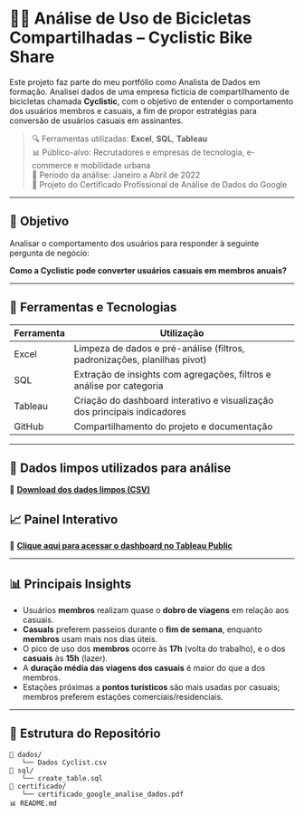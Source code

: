 
# 🚴‍♂️ Análise de Uso de Bicicletas Compartilhadas – Cyclistic Bike Share

Este projeto faz parte do meu portfólio como Analista de Dados em formação. Analisei dados de uma empresa fictícia de compartilhamento de bicicletas chamada **Cyclistic**, com o objetivo de entender o comportamento dos usuários membros e casuais, a fim de propor estratégias para conversão de usuários casuais em assinantes.

> 🔍 Ferramentas utilizadas: **Excel**, **SQL**, **Tableau**  
> 📊 Público-alvo: Recrutadores e empresas de tecnologia, e-commerce e mobilidade urbana  
> 📅 Período da análise: Janeiro a Abril de 2022  
> 📌 Projeto do Certificado Profissional de Análise de Dados do Google

---

## 📌 Objetivo

Analisar o comportamento dos usuários para responder à seguinte pergunta de negócio:

**Como a Cyclistic pode converter usuários casuais em membros anuais?**

---

## 🧰 Ferramentas e Tecnologias

| Ferramenta   | Utilização                                                                 |
|--------------|-----------------------------------------------------------------------------|
| Excel        | Limpeza de dados e pré-análise (filtros, padronizações, planilhas pivot)   |
| SQL          | Extração de insights com agregações, filtros e análise por categoria        |
| Tableau      | Criação do dashboard interativo e visualização dos principais indicadores   |
| GitHub       | Compartilhamento do projeto e documentação                                 |

---
## 📂 Dados limpos utilizados para análise
🔗 **[Download dos dados limpos (CSV)](https://drive.google.com/file/d/1IPXHfOj53xwUlD38H1gkHmPYneiXuC9z/view?usp=drive_link)**


## 📈 Painel Interativo

🔗 **[Clique aqui para acessar o dashboard no Tableau Public](https://public.tableau.com/views/DadosBikeCyclist/AnlisedeUsodeBicicletas-CyclisticBikeShare?:language=pt-BR&:sid=&:redirect=auth&:display_count=n&:origin=viz_share_link)**

---

## 📊 Principais Insights

- Usuários **membros** realizam quase o **dobro de viagens** em relação aos casuais.
- **Casuals** preferem passeios durante o **fim de semana**, enquanto **membros** usam mais nos dias úteis.
- O pico de uso dos **membros** ocorre às **17h** (volta do trabalho), e o dos **casuais** às **15h** (lazer).
- A **duração média das viagens dos casuais** é maior do que a dos membros.
- Estações próximas a **pontos turísticos** são mais usadas por casuais; membros preferem estações comerciais/residenciais.

---

## 📁 Estrutura do Repositório

```
📂 dados/
   └── Dados Cyclist.csv
📂 sql/
   └── create_table.sql
📂 certificado/
   └── certificado_google_analise_dados.pdf
📊 README.md
```

